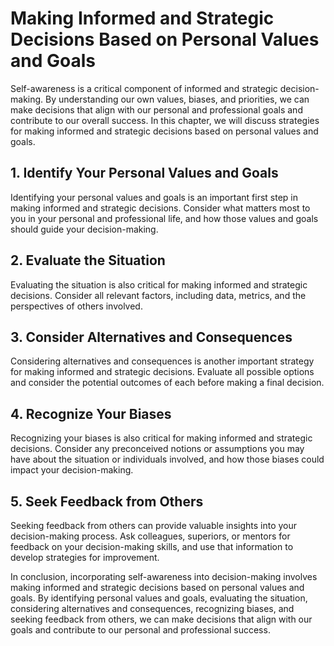 Making Informed and Strategic Decisions Based on Personal Values and Goals
========================================================================================================================================

Self-awareness is a critical component of informed and strategic decision-making. By understanding our own values, biases, and priorities, we can make decisions that align with our personal and professional goals and contribute to our overall success. In this chapter, we will discuss strategies for making informed and strategic decisions based on personal values and goals.

1\. Identify Your Personal Values and Goals
------------------------------------------

Identifying your personal values and goals is an important first step in making informed and strategic decisions. Consider what matters most to you in your personal and professional life, and how those values and goals should guide your decision-making.

2\. Evaluate the Situation
-------------------------

Evaluating the situation is also critical for making informed and strategic decisions. Consider all relevant factors, including data, metrics, and the perspectives of others involved.

3\. Consider Alternatives and Consequences
-----------------------------------------

Considering alternatives and consequences is another important strategy for making informed and strategic decisions. Evaluate all possible options and consider the potential outcomes of each before making a final decision.

4\. Recognize Your Biases
------------------------

Recognizing your biases is also critical for making informed and strategic decisions. Consider any preconceived notions or assumptions you may have about the situation or individuals involved, and how those biases could impact your decision-making.

5\. Seek Feedback from Others
----------------------------

Seeking feedback from others can provide valuable insights into your decision-making process. Ask colleagues, superiors, or mentors for feedback on your decision-making skills, and use that information to develop strategies for improvement.

In conclusion, incorporating self-awareness into decision-making involves making informed and strategic decisions based on personal values and goals. By identifying personal values and goals, evaluating the situation, considering alternatives and consequences, recognizing biases, and seeking feedback from others, we can make decisions that align with our goals and contribute to our personal and professional success.
